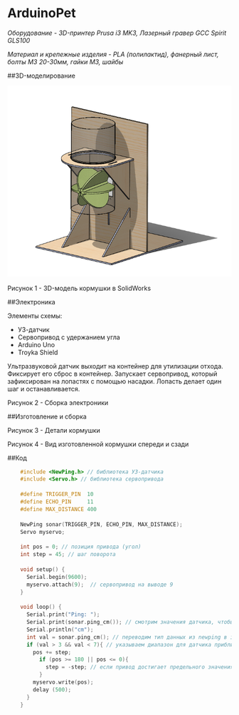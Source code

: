 # ArduinoPet

*Оборудование - 3D-принтер Prusa i3 MK3, Лазерный гравер GCC Spirit GLS100*

*Материал и крепежные изделия - PLA (полилактид), фанерный лист, болты М3 20-30мм, гайки М3, шайбы*

##3D-моделирование


![image](Сборка.png)

Рисунок 1 - 3D-модель кормушки в SolidWorks


##Электроника

Элементы схемы:

- УЗ-датчик
- Сервопривод с удержанием угла
- Arduino Uno
- Troyka Shield

Ультразвуковой датчик выходит на контейнер для утилизации отхода. Фиксирует его сброс в контейнер. Запускает сервопривод, который зафиксирован на лопастях с помощью насадки. Лопасть делает один шаг и останавливается.


Рисунок 2 - Сборка электроники

##Изготовление и сборка


Рисунок 3 - Детали кормушки

Рисунок 4 - Вид изготовленной кормушки спереди и сзади

##Код

```C++
    #include <NewPing.h> // библиотека УЗ-датчика
    #include <Servo.h> // библиотека сервопривода

    #define TRIGGER_PIN  10
    #define ECHO_PIN     11
    #define MAX_DISTANCE 400
     
    NewPing sonar(TRIGGER_PIN, ECHO_PIN, MAX_DISTANCE);
    Servo myservo;
    
    int pos = 0; // позиция привода (угол)
    int step = 45; // шаг поворота
    
    void setup() {
      Serial.begin(9600);
      myservo.attach(9);  // сервопривод на выводе 9
    }
     
    void loop() {
      Serial.print("Ping: ");
      Serial.print(sonar.ping_cm()); // смотрим значения датчика, чтобы определить нужный диапазон для работы
      Serial.println("cm");
      int val = sonar.ping_cm(); // переводим тип данных из newping в int
      if (val > 3 && val < 7){ // указываем диапазон для датчика приближения
        pos += step;
          if (pos >= 180 || pos <= 0){
            step = -step; // если привод достигает предельного значения по углу, меняет направление
          }
        myservo.write(pos);
        delay (500);
      }
    }
```
